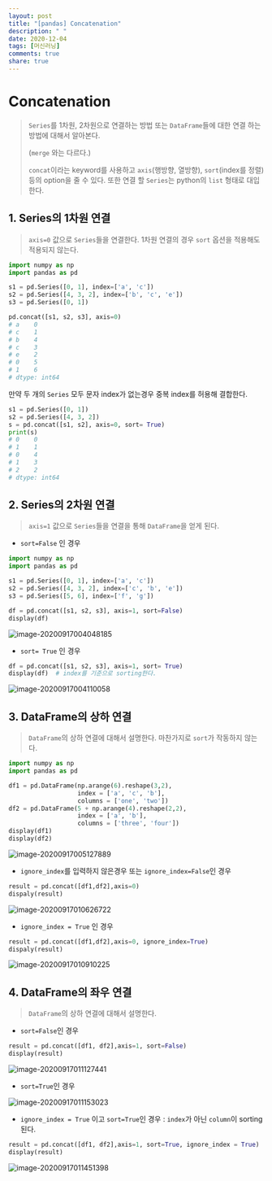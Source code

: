 ```yaml
---
layout: post
title: "[pandas] Concatenation"
description: " "
date: 2020-12-04
tags: [머신러닝]
comments: true
share: true
---
```



# Concatenation

> `Series`를 1차원, 2차원으로 연결하는 방법 또는 `DataFrame`들에 대한 연결 하는 방법에 대해서 알아본다.
>
> (`merge` 와는 다르다.)
>
> `concat`이라는 keyword를 사용하고 `axis`(행방향, 열방향), `sort`(index를 정렬)등의 option을 줄 수 있다. 또한 연결 할 `Series`는 python의 `list` 형태로 대입한다.



## 1. Series의 1차원 연결

> `axis=0` 값으로 `Series`들을 연결한다. 1차원 연결의 경우 `sort` 옵션을 적용해도 적용되지 않는다.

```python
import numpy as np
import pandas as pd

s1 = pd.Series([0, 1], index=['a', 'c']) 
s2 = pd.Series([4, 3, 2], index=['b', 'c', 'e']) 
s3 = pd.Series([0, 1]) 

pd.concat([s1, s2, s3], axis=0)
# a    0
# c    1
# b    4
# c    3
# e    2
# 0    5
# 1    6
# dtype: int64
```



만약 두 개의 `Series` 모두 문자 index가 없는경우 중복 index를 허용해 결합한다.

```python
s1 = pd.Series([0, 1])
s2 = pd.Series([4, 3, 2])
s = pd.concat([s1, s2], axis=0, sort= True)
print(s)
# 0    0
# 1    1
# 0    4
# 1    3
# 2    2
# dtype: int64
```



## 2. Series의 2차원 연결

> `axis=1` 값으로 `Series`들을 연결을 통해 `DataFrame`을 얻게 된다.

* `sort=False` 인 경우

```python
import numpy as np
import pandas as pd

s1 = pd.Series([0, 1], index=['a', 'c'])
s2 = pd.Series([4, 3, 2], index=['c', 'b', 'e'])
s3 = pd.Series([5, 6], index=['f', 'g'])

df = pd.concat([s1, s2, s3], axis=1, sort=False)
display(df)
```

![image-20200917004048185](markdown-images/image-20200917004048185.png)

* `sort= True` 인 경우

```python
df = pd.concat([s1, s2, s3], axis=1, sort= True)
display(df)  # index를 기준으로 sorting한다.
```

![image-20200917004110058](markdown-images/image-20200917004110058.png)



## 3. DataFrame의 상하 연결

> `DataFrame`의 상하 연결에 대해서 설명한다. 마찬가지로 `sort`가 작동하지 않는다.

```python
import numpy as np
import pandas as pd

df1 = pd.DataFrame(np.arange(6).reshape(3,2),
                   index = ['a', 'c', 'b'],
                   columns = ['one', 'two'])
df2 = pd.DataFrame(5 + np.arange(4).reshape(2,2),
                   index = ['a', 'b'],
                   columns = ['three', 'four'])
display(df1)
display(df2)
```

![image-20200917005127889](markdown-images/image-20200917005127889.png)

* `ignore_index`를 입력하지 않은경우 또는 `ignore_index=False`인 경우

```python
result = pd.concat([df1,df2],axis=0)
dispaly(result)
```

![image-20200917010626722](markdown-images/image-20200917010626722.png)

* `ignore_index = True` 인 경우

```python
result = pd.concat([df1,df2],axis=0, ignore_index=True)
dispaly(result)
```

![image-20200917010910225](markdown-images/image-20200917010910225.png)



## 4. DataFrame의 좌우 연결

> `DataFrame`의 상하 연결에 대해서 설명한다. 

* `sort=False`인 경우

```python
result = pd.concat([df1, df2],axis=1, sort=False)
display(result)
```

![image-20200917011127441](markdown-images/image-20200917011127441.png)

* `sort=True`인 경우

![image-20200917011153023](markdown-images/image-20200917011153023.png)

* `ignore_index = True` 이고 `sort=True`인 경우 :  `index`가 아닌 `column`이 sorting 된다.

```python
result = pd.concat([df1, df2],axis=1, sort=True, ignore_index = True)
display(result)
```

![image-20200917011451398](markdown-images/image-20200917011451398.png)